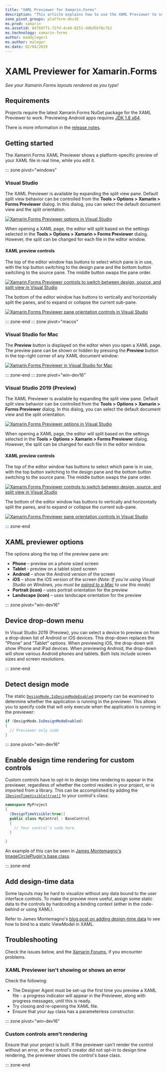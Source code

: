 ```yaml
---
title: "XAML Previewer for Xamarin.Forms"
description: "This article explains how to use the XAML Previewer to see your Xamarin.Forms layouts rendered as you type. The XAML Previewer is available in Visual Studio 2017, Visual Studio for Mac, and Visual Studio 2019 (Preview)."
zone_pivot_groups: platform-dev16
ms.prod: xamarin
ms.assetid: 84769ff1-72fd-4c44-8251-dd6d5bf8c7b2
ms.technology: xamarin-forms
author: maddyleger1
ms.author: maleger
ms.date: 02/04/2019
---
```


# XAML Previewer for Xamarin.Forms

_See your Xamarin.Forms layouts rendered as you type!_

## Requirements

Projects require the latest Xamarin.Forms NuGet package for the XAML Previewer to work. Previewing Android apps requires [JDK 1.8 x64](http://www.oracle.com/technetwork/java/javase/downloads/jdk8-downloads-2133151.html).

There is more information in the [release notes](https://developer.xamarin.com/releases/studio/xamarin.studio_6.2/xamarin.studio_6.2/#Xamarin_Forms_Previewer).

## Getting started

The Xamarin.Forms XAML Previewer shows a platform-specific preview of your XAML file in real time, while you edit it.

::: zone pivot="windows"

### Visual Studio

The XAML Previewer is available by expanding the split view pane. Default split view behavior can be controlled from the **Tools > Options > Xamarin > Forms Previewer** dialog. In this dialog, you can select the default document view and the split orientation.

[![Xamarin.Forms Previewer options in Visual Studio](xaml-previewer-images/xamlp-options-vs-sm.png "Xamarin.Forms Previewer options in Visual Studio")](xaml-previewer-images/xamlp-options-vs-lg.png#lightbox)

When opening a XAML page, the editor will split based on the settings selected in the **Tools > Options > Xamarin > Forms Previewer** dialog. However, the split can be changed for each file in the editor window.

#### XAML preview controls

The top of the editor window has buttons to select which pane is in use, with the top button switching to the design pane and the bottom button switching to the source pane. The middle button swaps the pane order.

[![Xamarin.Forms Previewer controls to switch between design, source, and split view in Visual Studio](xaml-previewer-images/xamlp-controls-splitview-vs-sm.png "Xamarin.Forms Previewer controls to switch between design, source, and split view in Visual Studio")](xaml-previewer-images/xamlp-controls-splitview-vs-lg.png#lightbox)

The bottom of the editor window has buttons to vertically and horizontally split the panes, and to expand or collapse the current sub-pane.

[![Xamarin.Forms Previewer pane orientation controls in Visual Studio](xaml-previewer-images/xamlp-controls-orientation-vs-sm.png "Xamarin.Forms Previewer pane orientation controls in Visual Studio")](xaml-previewer-images/xamlp-controls-orientation-vs-lg.png#lightbox)

::: zone-end
::: zone pivot="macos"

### Visual Studio for Mac

The **Preview** button is displayed on the editor when you open a XAML page. The preview pane can be shown or hidden by pressing the **Preview** button in the top-right corner of any XAML document window:

[![Xamarin.Forms Previewer in Visual Studio for Mac](xaml-previewer-images/xamlp-list-sml.png "Xamarin.Forms Previewer in Visual Studio for Mac")](xaml-previewer-images/xamlp-list.png#lightbox)

::: zone-end
::: zone pivot="win-dev16"

### Visual Studio 2019 (Preview)

The XAML Previewer is available by expanding the split view pane. Default split view behavior can be controlled from the **Tools > Options > Xamarin > Forms Previewer** dialog. In this dialog, you can select the default document view and the split orientation.

[![Xamarin.Forms Previewer options in Visual Studio](xaml-previewer-images/xamlp-options-vs-sm.png "Xamarin.Forms Previewer options in Visual Studio")](xaml-previewer-images/xamlp-options-vs-lg.png#lightbox)

When opening a XAML page, the editor will split based on the settings selected in the **Tools > Options > Xamarin > Forms Previewer** dialog. However, the split can be changed for each file in the editor window.

#### XAML preview controls

The top of the editor window has buttons to select which pane is in use, with the top button switching to the design pane and the bottom button switching to the source pane. The middle button swaps the pane order.

[![Xamarin.Forms Previewer controls to switch between design, source, and split view in Visual Studio](xaml-previewer-images/xamlp-controls-splitview-vs-sm.png "Xamarin.Forms Previewer controls to switch between design, source, and split view in Visual Studio")](xaml-previewer-images/xamlp-controls-splitview-vs-lg.png#lightbox)

The bottom of the editor window has buttons to vertically and horizontally split the panes, and to expand or collapse the current sub-pane.

[![Xamarin.Forms Previewer pane orientation controls in Visual Studio](xaml-previewer-images/xamlp-controls-orientation-vs-sm.png "Xamarin.Forms Previewer pane orientation controls in Visual Studio")](xaml-previewer-images/xamlp-controls-orientation-vs-lg.png#lightbox)

::: zone-end

## XAML previewer options

The options along the top of the preview pane are:

* **Phone** – preview on a phone sized screen
* **Tablet** - preview on a tablet sized screen
* **Android** – show the Android version of the screen
* **iOS** – show the iOS version of the screen (*Note: If you're using Visual Studio on Windows, you must be [paired to a Mac](~/ios/get-started/installation/windows/connecting-to-mac/index.md) to use this mode*)
* **Portrait (icon)** – uses portrait orientation for the preview
* **Landscape (icon)** – uses landscape orientation for the preview

::: zone pivot="win-dev16"

## Device drop-down menu

In Visual Studio 2019 (Preview), you can select a device to preview on from a drop-down list of Android or iOS devices. This drop-down replaces the "Phone" and "Tablet" options. When previewing iOS, the drop-down will show iPhone and iPad devices. When previewing Android, the drop-down will show various Android phones and tablets. Both lists include screen sizes and screen resolutions.

::: zone-end

## Detect design mode

The static [`DesignMode.IsDesignModeEnabled`](xref:Xamarin.Forms.DesignMode.IsDesignModeEnabled) property can be examined to determine whether the application is running in the previewer. This allows you to specify code that will only execute when the application is running in the previewer:

```csharp
if (DesignMode.IsDesignModeEnabled)
{
  // Previewer only code  
}
```

::: zone pivot="win-dev16"

## Enable design time rendering for custom controls

Custom controls have to opt-in to design time rendering to appear in the previewer, regardless of whether the control resides in your project, or is imported from a library. This can be accomplished by adding the [`[DesignTimeVisible(true)]`](xref:System.ComponentModel.DesignTimeVisibleAttribute) to your control's class:

```csharp
namespace MyProject
{
  [DesignTimeVisible(true)]
  public class MyControl : BaseControl
  {
    // Your control's code here
  }

}
```

An example of this can be seen in [James Montemagno's ImageCirclePlugin's base class](https://github.com/jamesmontemagno/ImageCirclePlugin/blob/master/src/ImageCircle/CircleImage.shared.cs).

::: zone-end

## Add design-time data

Some layouts may be hard to visualize without any data bound to the user interface
controls. To make the preview more useful, assign some static data to the
controls by hardcoding a binding context (either in the code-behind or using XAML).

Refer to James Montemagno's [blog post on adding design-time data](http://motzcod.es/post/143702671962/xamarinforms-xaml-previewer-design-time-data) to see how to bind to a static ViewModel in XAML.

## Troubleshooting

Check the issues below, and the [Xamarin Forums](https://forums.xamarin.com/categories/xamarin-forms),
if you encounter problems.

### XAML Previewer isn't showing or shows an error

Check the following:

* The Designer Agent must be set-up the first time you preview a XAML file - a progress indicator will appear in the Previewer, along with progress messages, until this is ready.
* Try closing and re-opening the XAML file.
* Ensure that your `App` class has a parameterless constructor.

::: zone pivot="win-dev16"

### Custom controls aren't rendering

Ensure that your project is built. If the previewer can't render the control without an error, or the control's creator did not opt-in to design time rendering, the previewer shows the control's base class.

::: zone-end
